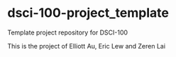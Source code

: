 # dsci-100-project_template
Template project repository for DSCI-100 <br>

This is the project of Elliott Au, Eric Lew and Zeren Lai
